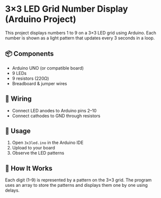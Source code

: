# 3×3 LED Grid Number Display (Arduino Project)

This project displays numbers 1 to 9 on a 3×3 LED grid using Arduino. Each number is shown as a light pattern that updates every 3 seconds in a loop.

## 📦 Components
- Arduino UNO (or compatible board)
- 9 LEDs
- 9 resistors (220Ω)
- Breadboard & jumper wires

## 🔌 Wiring
- Connect LED anodes to Arduino pins 2–10
- Connect cathodes to GND through resistors

## 🚀 Usage
1. Open `3x3led.ino` in the Arduino IDE
2. Upload to your board
3. Observe the LED patterns

## 🧠 How It Works
Each digit (1–9) is represented by a pattern on the 3×3 grid. The program uses an array to store the patterns and displays them one by one using delays.

